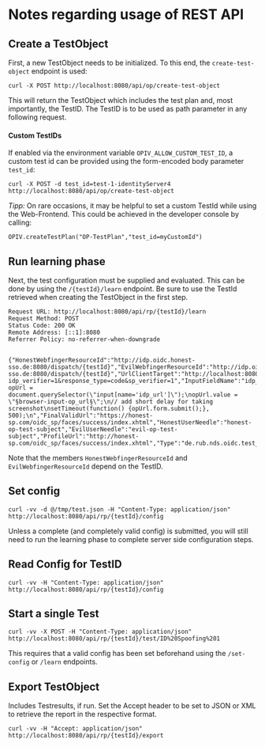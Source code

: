 # Notes regarding usage of REST API

## Create a TestObject

First, a new TestObject needs to be initialized. To this end, the `create-test-object` endpoint is used:

```
curl -X POST http://localhost:8080/api/op/create-test-object
```

This will return the TestObject which includes the test plan and, most importantly, the TestID. The TestID is to be used as path parameter in any following request.

#### Custom TestIDs
If enabled via the environment variable `OPIV_ALLOW_CUSTOM_TEST_ID`, a custom test id can be provided using the form-encoded body parameter `test_id`:

```
curl -X POST -d test_id=test-1-identityServer4 http://localhost:8080/api/op/create-test-object
```

_Tipp:_ On rare occasions, it may be helpful to set a custom TestId while using the Web-Frontend. This could be achieved in the developer console by calling:
```
OPIV.createTestPlan("OP-TestPlan","test_id=myCustomId")
```

## Run learning phase
Next, the test configuration must be supplied and evaluated. This can be done by using the `/{testId}/learn` endpoint. Be sure to use the TestId retrieved when creating the TestObject in the first step. 

```
Request URL: http://localhost:8080/api/rp/{testId}/learn
Request Method: POST
Status Code: 200 OK
Remote Address: [::1]:8080
Referrer Policy: no-referrer-when-downgrade


{"HonestWebfingerResourceId":"http://idp.oidc.honest-sso.de:8080/dispatch/{testId}","EvilWebfingerResourceId":"http://idp.oidc.attack-sso.de:8080/dispatch/{testId}","UrlClientTarget":"http://localhost:8080/portal?idp_verifier=1&response_type=code&sp_verifier=1","InputFieldName":"idp_url","SeleniumScript":"var opUrl = document.querySelector(\"input[name='idp_url']\");\nopUrl.value = \"§browser-input-op_url§\";\n// add short delay for taking screenshot\nsetTimeout(function() {opUrl.form.submit();}, 500);\n","FinalValidUrl":"https://honest-sp.com/oidc_sp/faces/success/index.xhtml","HonestUserNeedle":"honest-op-test-subject","EvilUserNeedle":"evil-op-test-subject","ProfileUrl":"http://honest-sp.com/oidc_sp/faces/success/index.xhtml","Type":"de.rub.nds.oidc.test_model.TestRPConfigType"}
```

Note that the members `HonestWebfingerResourceId` and `EvilWebfingerResourceId` depend on the TestID.

## Set config

```
curl -vv -d @/tmp/test.json -H "Content-Type: application/json" http://localhost:8080/api/rp/{testId}/config
```

Unless a complete (and completely valid config) is submitted, you will still need to run the learning phase to complete server side configuration steps. 


## Read Config for TestID

```
curl -vv -H "Content-Type: application/json" http://localhost:8080/api/rp/{testId}/config  
```
 
## Start a single Test

```
curl -vv -X POST -H "Content-Type: application/json" http://localhost:8080/api/rp/{testId}/test/ID%20Spoofing%201
```
This requires that a valid config has been set beforehand using the `/set-config` or `/learn` endpoints.


## Export TestObject 
Includes Testresults, if run. Set the Accept header to be set to JSON or XML to retrieve the report in the respective format.

```
curl -vv -H "Accept: application/json" http://localhost:8080/api/rp/{testId}/export
```

